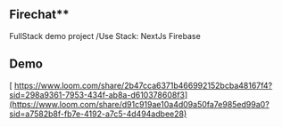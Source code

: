 ## Firechat**

FullStack demo project /Use Stack: NextJs Firebase

## Demo

[
https://www.loom.com/share/2b47cca6371b466992152bcba48167f4?sid=298a9361-7953-434f-ab8a-d610378608f3](https://www.loom.com/share/d91c919ae10a4d09a50fa7e985ed99a0?sid=a7582b8f-fb7e-4192-a7c5-4d494adbee28)

